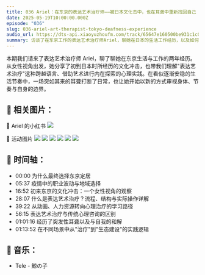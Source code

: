 ```yaml
---
title: 036 Ariel：在东京的表达艺术治疗师——被日本文化击中，也在耳聋中重新找回自己
date: 2025-05-19T10:00:00.000Z
episode: "036"
slug: 036-ariel-art-therapist-tokyo-deafness-experience
audio_url: https://dts-api.xiaoyuzhoufm.com/track/65647e160500be931c1c0571/682abf35fcbc2e206b9d7c33/media.xyzcdn.net/65647e160500be931c1c0571/lqtfQ90kCE392Fivb0d0bZXzSdqb.m4a
summary: 访谈了在东京工作的表达艺术治疗师Ariel，聊她在日本的生活工作经历，以及如何在突发性耳聋的经历中重新认识自己。
---
```

本期我们请来了表达艺术治疗师 Ariel，聊了聊她在东京生活与工作的两年经历。从女性视角出发，她分享了初到日本时所经历的文化冲击，也带我们理解"表达艺术治疗"这种跨越语言、借助艺术进行内在探索的心理实践。在看似逐渐安稳的生活节奏中，一场突如其来的耳聋打断了日常，也让她开始以新的方式审视身体、节奏与自身的边界。

## 📝 相关图片：

🔽 Ariel 的小红书
![](https://image.xyzcdn.net/FnRBgRewkyZvid1DYC8_JPWtjCEN.jpg)

🔽 活动图片
![](https://image.xyzcdn.net/Fv-iZHrgBmxFczZgKwCpNWacfiUI.jpg)
![](https://image.xyzcdn.net/FnPIQwkIFPP93ELSL6Wt12KBouoW.jpg)
![](https://image.xyzcdn.net/Fm7WaBCvCi8jQ-r1ba-Hc_NBKGqt.jpg)
![](https://image.xyzcdn.net/FkG23YR5lGGLnfLzXyOJt3wca6aH.jpg)
![](https://image.xyzcdn.net/FmeTIa0y08pHYcgkLRFuJJvVaXs5.jpg)
![](https://image.xyzcdn.net/Fgrg-8i5f2xlVRSYlMAlV6jCPbj5.jpg)

## 📝 时间轴：

- 00:00 为什么最终选择东京定居
- 05:37 疫情中的职业波动与地域选择
- 16:52 初来东京的文化冲击：一个女性视角的观察
- 28:07 什么是表达艺术治疗？流程、结构与实际操作详解
- 39:22 从动画、人力资源转向心理治疗的学习路径
- 56:15 表达艺术治疗与传统心理咨询的区别
- 01:01:16 经历了突发性耳聋以及与自我的和解
- 01:13:52 在不同场景中从"治疗"到"生态建设"的实践逻辑

## 🎵 音乐：

- Tele - 鯨の子
